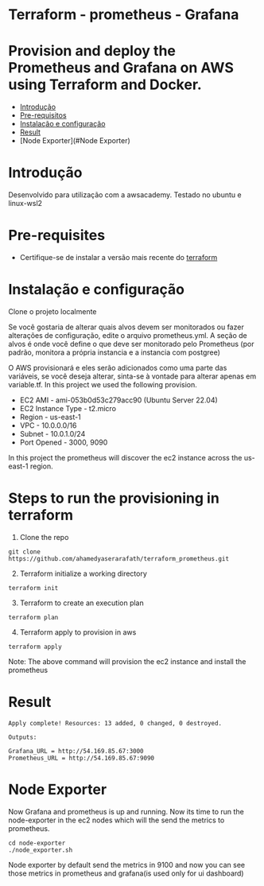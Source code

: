 # Terraform - prometheus - Grafana
# Provision and deploy the Prometheus and Grafana on AWS using Terraform and Docker.
- [Introdução](#Introdução)
- [Pre-requisitos](#pre-requisitos)
- [Instalação e configuração](#Instalação-e-configuração)
- [Result](#Result)
- [Node Exporter](#Node Exporter)


# Introdução
Desenvolvido para utilização com a awsacademy.
Testado no ubuntu e linux-wsl2

# Pre-requisites
* Certifique-se de instalar a versão mais recente do [terraform](https://learn.hashicorp.com/terraform/getting-started/install.html)

# Instalação e configuração
Clone o projeto localmente

Se você gostaria de alterar quais alvos devem ser monitorados ou fazer alterações de configuração, edite o arquivo prometheus.yml.
A seção de alvos é onde você define o que deve ser monitorado pelo Prometheus (por padrão, monitora a própria instancia e a instancia com postgree)

O AWS provisionará e eles serão adicionados como uma parte das variáveis, se você deseja alterar, sinta-se à vontade para alterar apenas em variable.tf.
In this project we used the following provision.
* EC2 AMI - ami-053b0d53c279acc90 (Ubuntu Server 22.04)
* EC2 Instance Type - t2.micro
* Region - us-east-1
* VPC - 10.0.0.0/16
* Subnet - 10.0.1.0/24
* Port Opened - 3000, 9090

In this project the prometheus will discover the ec2 instance across the us-east-1 region.

# Steps to run the provisioning in terraform
1. Clone the repo
```
git clone https://github.com/ahamedyaserarafath/terraform_prometheus.git
```
2. Terraform initialize a working directory 
```
terraform init
```
3. Terraform to create an execution plan
```
terraform plan
```
4. Terraform apply to provision in aws
```
terraform apply
```
Note: The above command will provision the ec2 instance and install the prometheus

# Result
```
Apply complete! Resources: 13 added, 0 changed, 0 destroyed.

Outputs:

Grafana_URL = http://54.169.85.67:3000
Prometheus_URL = http://54.169.85.67:9090
```

# Node Exporter
Now Grafana and prometheus is up and running. Now its time to run the node-exporter in the ec2 nodes which will the send the metrics to prometheus.

```
cd node-exporter
./node_exporter.sh
```

Node exporter by default send the metrics in 9100 and now you can see those metrics in prometheus and grafana(is used only for ui dashboard)

